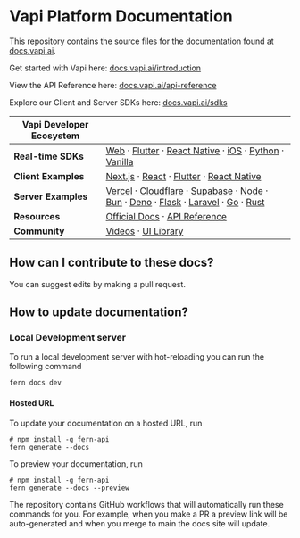 # Vapi Platform Documentation

This repository contains the source files for the documentation found at [docs.vapi.ai](https://docs.vapi.ai/). 

Get started with Vapi here: [docs.vapi.ai/introduction](https://docs.vapi.ai/introduction)

View the API Reference here: [docs.vapi.ai/api-reference](https://docs.vapi.ai/api-reference/)

Explore our Client and Server SDKs here: [docs.vapi.ai/sdks](https://docs.vapi.ai/sdks)

| Vapi Developer Ecosystem  |  |
|--------------------|----------------------------------------------------------------------------------------------------------------------------------------------------------------------------------------------------------------------------------------------------------------------------------------------------------------------------------------------------------------------------------------------------------------------------------------------------------------------------------|
| **Real-time SDKs** | [Web](https://github.com/VapiAI/web) · [Flutter](https://github.com/VapiAI/flutter) · [React Native](https://github.com/VapiAI/react-native-sdk) · [iOS](https://github.com/VapiAI/ios) · [Python](https://github.com/VapiAI/python) · [Vanilla](https://github.com/VapiAI/html-script-tag) |
| **Client Examples** | [Next.js](https://github.com/VapiAI/client-side-example-javascript-next) · [React](https://github.com/VapiAI/client-side-example-javascript-react) · [Flutter](https://github.com/VapiAI/flutter/tree/main/example) · [React Native](https://github.com/VapiAI/client-side-example-react-native) |
| **Server Examples** | [Vercel](https://github.com/VapiAI/server-side-example-serverless-vercel) · [Cloudflare](https://github.com/VapiAI/server-side-example-serverless-cloudflare) · [Supabase](https://github.com/VapiAI/server-side-example-serverless-supabase) · [Node](https://github.com/VapiAI/server-side-example-javascript-node) · [Bun](https://github.com/VapiAI/server-side-example-javascript-bun) · [Deno](https://github.com/VapiAI/server-side-example-javascript-deno) · [Flask](https://github.com/VapiAI/server-side-example-python-flask) · [Laravel](https://github.com/VapiAI/server-side-example-php-laravel) · [Go](https://github.com/VapiAI/server-side-example-go-gin) · [Rust](https://github.com/VapiAI/server-side-example-rust-actix) |
| **Resources** | [Official Docs](https://docs.vapi.ai/) · [API Reference](https://api.vapi.ai/api) |
| **Community** | [Videos](/community/videos) · [UI Library](https://www.vapiblocks.com/) |

## How can I contribute to these docs?

You can suggest edits by making a pull request.

## How to update documentation?

### Local Development server

To run a local development server with hot-reloading you can run the following command

```sh
fern docs dev
```

#### Hosted URL

To update your documentation on a hosted URL, run
```
# npm install -g fern-api
fern generate --docs
```
To preview your documentation, run
```
# npm install -g fern-api
fern generate --docs --preview
```
The repository contains GitHub workflows that will automatically run these commands for you. For example, when you make a PR a preview link will be auto-generated and when you merge to main the docs site will update.
